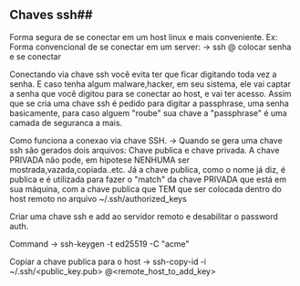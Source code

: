 ## Chaves ssh##

Forma segura de se conectar em um host linux e mais conveniente.
	Ex: Forma convencional de se conectar em um server:
	       -> ssh <username>@<ipadrress>
                    colocar senha e se conectar

Conectando via chave ssh você evita ter que ficar digitando toda vez a senha. E caso tenha algum malware,hacker, em seu sistema, ele vai captar a senha que você digitou para se conectar ao host, e vai ter acesso. Assim que se cria uma chave ssh é pedido para digitar a passphrase, uma senha basicamente, para caso alguem "roube" sua chave a "passphrase" é uma  camada de seguranca a mais. 

Como funciona a conexao via chave SSH. -> Quando se gera uma chave ssh são gerados dois arquivos: Chave publica e chave privada. A chave PRIVADA não pode, em hipotese NENHUMA ser mostrada,vazada,copiada..etc. Já a chave publica, como o nome já diz, é publica e é utilizada para fazer o "match" da chave PRIVADA que está em sua máquina, com a chave publica que TEM que ser colocada dentro do host remoto no arquivo ~/.ssh/authorized_keys

Criar uma chave ssh e add ao servidor remoto e desabilitar o password auth.


Command -> ssh-keygen -t ed25519 -C "acme"


Copiar a chave publica para o host
	-> ssh-copy-id -i ~/.ssh/<public_key.pub> <user>@<remote_host_to_add_key>
